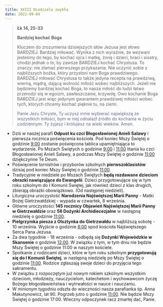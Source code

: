```yaml
---
title: XXIII Niedziela zwykła
date: 2022-09-04
---
```


> **Łk 14, 25-33**
>
> **Bardziej kochać Boga**
>
> Kluczem do zrozumienia dzisiejszych słów Jezusa jest słowo BARDZIEJ. Bardziej miłować. Wynika z nich wyraźnie, że wezwani jesteśmy do tego, by kochać ojca i matkę, żonę i dzieci, braci i siostry, chodzi jednak o to, by zawsze BARDZIEJ kochać Chrystusa. To znaczy: nie złamać pierwszego przykazania. Nie uczynić sobie z najbliższych bożka, który przysłoni nam Boga prawdziwego. BARDZIEJ miłować Chrystusa to także jedyna recepta na prawdziwą, wierną, mądrą, dającą wolność miłość wobec najbliższych. Jeżeli nie będziemy bardziej kochać Boga, to nasza miłość do ludzi łatwo przerodzi się w egoizm, zawłaszczanie, krzywdę. Owo kochanie Boga BARDZIEJ jest więc jedynym gwarantem prawdziwej miłości wobec tych, których chcemy kochać pięknie tu, na ziemi.
>
> <span style="color: #666699;"> Panie Jezu Chryste, Ty uczysz mnie wybierać największą ze wszystkich miłości, bym w niej odnalazł źródło do kochania w życiu codziennym. Ty żyjesz i królujesz na wieki wieków. Amen.
> &nbsp;

- Dziś w naszej parafi **Odpust ku czci Błogosławionej Anieli Salawy** i pierwsza rocznica poświęcenia kościoła. Pod koniec Mszy Świętej o godzinie <u>9:00</u> zostanie poświęcona tablica upamiętniająca to wydarzenie. Po Mszach Świętych o godzinie <u>9:00</u> i <u>11:00</u> litania ku czci Błogosławionej Anieli Salawy, a podczas Mszy Świętej o godzinie <u>11:00</u> dziękczynne Te Deum.
- Poświęcenie tornistrów i przyborów szkolnych **pierwszoklasistów** dzisiaj pod koniec Mszy Świętej o godzinie <u>11:00</u>.
- Tradycyjnie w niedziele po Mszach Świętych **będą rozdawane dzieciom obrazki nawiązujące do Ewangelii**. Dzieci przygotowujące się w tym roku szkolnym do I Komunii Świętej, jak również dzieci z klas drugich, zbierają obrazki obowiązkowo. (Od następnej niedzieli).
- Liturgiczna uroczystość **Narodzenia Najświętszej Marii Panny** - Matki Bożej Gietrzwałdzkiej - wypada w czwartek, 8 września.
- Główne uroczystości **145 rocznicy Objawień Najświętszej Marii Panny w Gietrzwałdzie** oraz **56 Dożynki Archidiecezjalne** w następną niedzielę o godzinie <u>11:00</u>.
- **Pielgrzymka piesza z Olsztynka do Gietrzwałdu** w najbliższą sobotę - 10 września. Wyjście o godzinie <u>8:00</u> spod kościoła Najświętszego Serca Pana Jezusa.
- Za dwa tygodnie - 18 września - odbędą się **Dożynki Wojewódzkie w Skansenie** o godzinie <u>12:00</u>. W związku z tym, w tym dniu nie będzie Mszy Świętej o godzinie 11:00 w naszym kościele.
- Spotkanie z rodzicami dzieci, które w tym roku szkolnym **przygotowują się do I Komunii Świętej**, w następną niedzielę po Mszy Świętej o godzinie <u>11:00</u>. Rodzice zgłaszają swoje dzieci do przyjęcia tego sakramentu.
- W związku z rozpoczętym już nowym rokiem szkolnym wszystkim dzieciom, młodzieży, nauczycielom, katechetom i wychowawcom życzę Bożego błogosławieństwa i wytrwałości w nauce i nauczaniu.
- W minionym tygodniu odszła do wieczności nasza parafianka śp. Anna Makutynowicz, lat 90. Pogrzeb jutro o godzinie <u>11:00</u>. Nie będzie Mszy Świętej o godzinie 17:00. Wieczny odpoczynek racz zmarłej dać, Panie.
